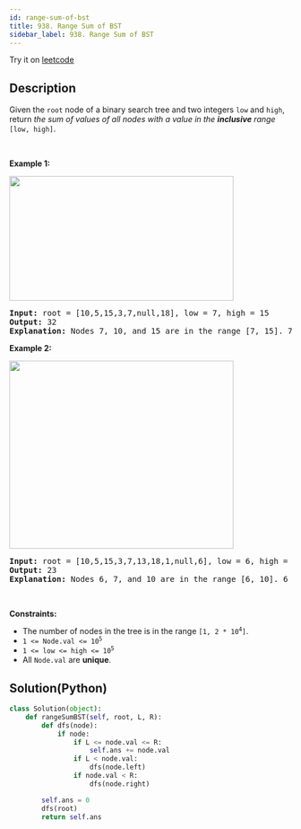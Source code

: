 ```yaml
---
id: range-sum-of-bst
title: 938. Range Sum of BST
sidebar_label: 938. Range Sum of BST
---
```


Try it on <a href='https://leetcode.com/problems/range-sum-of-bst'>leetcode</a>
## Description
<div class="description">
<div><p>Given the <code>root</code> node of a binary search tree and two integers <code>low</code> and <code>high</code>, return <em>the sum of values of all nodes with a value in the <strong>inclusive</strong> range </em><code>[low, high]</code>.</p>

<p>&nbsp;</p>
<p><strong>Example 1:</strong></p>
<img alt="" src="https://assets.leetcode.com/uploads/2020/11/05/bst1.jpg" style="width: 400px; height: 222px;">
<pre><strong>Input:</strong> root = [10,5,15,3,7,null,18], low = 7, high = 15
<strong>Output:</strong> 32
<strong>Explanation:</strong> Nodes 7, 10, and 15 are in the range [7, 15]. 7 + 10 + 15 = 32.
</pre>

<p><strong>Example 2:</strong></p>
<img alt="" src="https://assets.leetcode.com/uploads/2020/11/05/bst2.jpg" style="width: 400px; height: 335px;">
<pre><strong>Input:</strong> root = [10,5,15,3,7,13,18,1,null,6], low = 6, high = 10
<strong>Output:</strong> 23
<strong>Explanation:</strong> Nodes 6, 7, and 10 are in the range [6, 10]. 6 + 7 + 10 = 23.
</pre>

<p>&nbsp;</p>
<p><strong>Constraints:</strong></p>

<ul>
	<li>The number of nodes in the tree is in the range <code>[1, 2 * 10<sup>4</sup>]</code>.</li>
	<li><code>1 &lt;= Node.val &lt;= 10<sup>5</sup></code></li>
	<li><code>1 &lt;= low &lt;= high &lt;= 10<sup>5</sup></code></li>
	<li>All <code>Node.val</code> are <strong>unique</strong>.</li>
</ul>
</div>
</div>

## Solution(Python)
```Python
class Solution(object):
    def rangeSumBST(self, root, L, R):
        def dfs(node):
            if node:
                if L <= node.val <= R:
                    self.ans += node.val
                if L < node.val:
                    dfs(node.left)
                if node.val < R:
                    dfs(node.right)

        self.ans = 0
        dfs(root)
        return self.ans
```